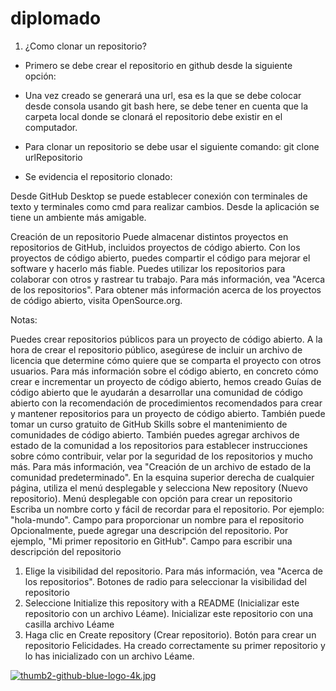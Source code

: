 ﻿# diplomado

1. ¿Como clonar un repositorio?
- Primero se debe crear el repositorio en github desde la siguiente opción:  



- Una vez creado se generará una url, esa es la que se debe colocar desde consola usando git bash here, se debe tener en cuenta que la carpeta local donde se clonará el repositorio debe existir en el computador. 



- Para clonar un repositorio se debe usar el siguiente comando: 
  git clone urlRepositorio 



- Se evidencia el repositorio clonado: 


Desde GitHub Desktop se puede establecer conexión con terminales de texto y terminales como cmd para realizar cambios. Desde la aplicación se tiene un ambiente más amigable.


Creación de un repositorio
Puede almacenar distintos proyectos en repositorios de GitHub, incluidos proyectos de código abierto. Con los proyectos de código abierto, puedes compartir el código para mejorar el software y hacerlo más fiable. Puedes utilizar los repositorios para colaborar con otros y rastrear tu trabajo. Para más información, vea "Acerca de los repositorios". Para obtener más información acerca de los proyectos de código abierto, visita OpenSource.org.

Notas:

Puedes crear repositorios públicos para un proyecto de código abierto. A la hora de crear el repositorio público, asegúrese de incluir un archivo de licencia que determine cómo quiere que se comparta el proyecto con otros usuarios. Para más información sobre el código abierto, en concreto cómo crear e incrementar un proyecto de código abierto, hemos creado Guías de código abierto que le ayudarán a desarrollar una comunidad de código abierto con la recomendación de procedimientos recomendados para crear y mantener repositorios para un proyecto de código abierto.
También puede tomar un curso gratuito de GitHub Skills sobre el mantenimiento de comunidades de código abierto.
También puedes agregar archivos de estado de la comunidad a los repositorios para establecer instrucciones sobre cómo contribuir, velar por la seguridad de los repositorios y mucho más. Para más información, vea "Creación de un archivo de estado de la comunidad predeterminado".
En la esquina superior derecha de cualquier página, utiliza el menú desplegable  y selecciona New repository (Nuevo repositorio).
Menú desplegable con opción para crear un repositorio
Escriba un nombre corto y fácil de recordar para el repositorio. Por ejemplo: "hola-mundo".
Campo para proporcionar un nombre para el repositorio
Opcionalmente, puede agregar una descripción del repositorio. Por ejemplo, "Mi primer repositorio en GitHub".
Campo para escribir una descripción del repositorio
1. Elige la visibilidad del repositorio. Para más información, vea "Acerca de los repositorios".
Botones de radio para seleccionar la visibilidad del repositorio
1. Seleccione Initialize this repository with a README (Inicializar este repositorio con un archivo Léame).
Inicializar este repositorio con una casilla archivo Léame
1. Haga clic en Create repository (Crear repositorio).
Botón para crear un repositorio
Felicidades. Ha creado correctamente su primer repositorio y lo has inicializado con un archivo Léame.

[![thumb2-github-blue-logo-4k.jpg](https://i.postimg.cc/BvLTG4Dt/thumb2-github-blue-logo-4k.jpg)](https://postimg.cc/DWhJrVxK)

  

